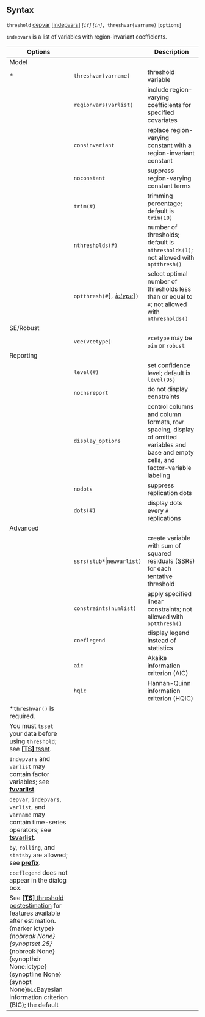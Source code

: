 ## Syntax

`threshold`
[depvar](http://www.stata.com/help.cgi?depvar)
\[[indepvars](http://www.stata.com/help.cgi?indepvars)\]
_\[`if`\] \[`in`\]_`, threshvar(varname)`
\[`options`\]

`indepvars` is a list of variables with region-invariant coefficients.

| Options                                                                                                                                                                                                                                                                                                                                                                                                           |                                                                                                                    | Description                                                                                                                          |
|-------------------------------------------------------------------------------------------------------------------------------------------------------------------------------------------------------------------------------------------------------------------------------------------------------------------------------------------------------------------------------------------------------------------|--------------------------------------------------------------------------------------------------------------------|--------------------------------------------------------------------------------------------------------------------------------------|
| Model                                                                                                                                                                                                                                                                                                                                                                                                             |                                                                                                                    |                                                                                                                                      |
| \*                                                                                                                                                                                                                                                                                                                                                                                                                | `threshvar(varname)`                                                                                               | threshold variable                                                                                                                   |
|                                                                                                                                                                                                                                                                                                                                                                                                                   | `regionvars(varlist)`                                                                                              | include region-varying coefficients for specified covariates                                                                         |
|                                                                                                                                                                                                                                                                                                                                                                                                                   | `consinvariant`                                                                                                    | replace region-varying constant with a region-invariant constant                                                                     |
|                                                                                                                                                                                                                                                                                                                                                                                                                   | `noconstant`                                                                                                       | suppress region-varying constant terms                                                                                               |
|                                                                                                                                                                                                                                                                                                                                                                                                                   | `trim(#)`                                                                                                          | trimming percentage; default is `trim(10)`                                                                                           |
|                                                                                                                                                                                                                                                                                                                                                                                                                   | `nthresholds(#)`                                                                                                   | number of thresholds; default is `nthresholds(1)`; not allowed with `optthresh()`                                                    |
|                                                                                                                                                                                                                                                                                                                                                                                                                   | `optthresh(#`\[`,` [<var class="command">ictype</var><strong></strong>](#ictype)\]`)` | select optimal number of thresholds less than or equal to `#`; not allowed with `nthresholds()`                                      |
| SE/Robust                                                                                                                                                                                                                                                                                                                                                                                                         |                                                                                                                    |                                                                                                                                      |
|                                                                                                                                                                                                                                                                                                                                                                                                                   | `vce(vcetype)`                                                                                                     | `vcetype` may be `oim` or `robust`                                                                                                   |
| Reporting                                                                                                                                                                                                                                                                                                                                                                                                         |                                                                                                                    |                                                                                                                                      |
|                                                                                                                                                                                                                                                                                                                                                                                                                   | `level(#)`                                                                                                         | set confidence level; default is `level(95)`                                                                                         |
|                                                                                                                                                                                                                                                                                                                                                                                                                   | `nocnsreport`                                                                                                      | do not display constraints                                                                                                           |
|                                                                                                                                                                                                                                                                                                                                                                                                                   | `display_options`                                                                                                  | control columns and column formats, row spacing, display of omitted variables and base and empty cells, and factor-variable labeling |
|                                                                                                                                                                                                                                                                                                                                                                                                                   | `nodots`                                                                                                           | suppress replication dots                                                                                                            |
|                                                                                                                                                                                                                                                                                                                                                                                                                   | `dots(#)`                                                                                                          | display dots every `#` replications                                                                                                  |
| Advanced                                                                                                                                                                                                                                                                                                                                                                                                          |                                                                                                                    |                                                                                                                                      |
|                                                                                                                                                                                                                                                                                                                                                                                                                   | `ssrs(stub*`\|`newvarlist)`                                                                                    | create variable with sum of squared residuals (SSRs) for each tentative threshold                                                    |
|                                                                                                                                                                                                                                                                                                                                                                                                                   | `constraints(numlist)`                                                                                             | apply specified linear constraints; not allowed with `optthresh()`                                                                   |
|                                                                                                                                                                                                                                                                                                                                                                                                                   | `coeflegend`                                                                                                       | display legend instead of statistics                                                                                                 |
|                                                                                                                                                                                                                                                                                                                                                                                                                   | `aic`                                                                                                              | Akaike information criterion (AIC)                                                                                                   |
|                                                                                                                                                                                                                                                                                                                                                                                                                   | `hqic`                                                                                                             | Hannan-Quinn information criterion (HQIC)                                                                                            |
| \*`threshvar()` is required.                                                                                                                                                                                                                                                                                                                                                                                      |                                                                                                                    |                                                                                                                                      |
| You must `tsset` your data before using `threshold`; see [<strong>[TS]</strong> tsset](http://www.stata.com/help.cgi?tsset).                                                                                                                                                                                                                                                           |                                                                                                                    |                                                                                                                                      |
| `indepvars` and `varlist` may contain factor variables; see [<strong>fvvarlist</strong>](http://www.stata.com/help.cgi?fvvarlist).                                                                                                                                                                                                                                                     |                                                                                                                    |                                                                                                                                      |
| `depvar`, `indepvars`, `varlist`, and `varname` may contain time-series operators; see [<strong>tsvarlist</strong>](http://www.stata.com/help.cgi?tsvarlist).                                                                                                                                                                                                                          |                                                                                                                    |                                                                                                                                      |
| `by`, `rolling`, and `statsby` are allowed; see [<strong>prefix</strong>](http://www.stata.com/help.cgi?prefix).                                                                                                                                                                                                                                                                       |                                                                                                                    |                                                                                                                                      |
| `coeflegend` does not appear in the dialog box.                                                                                                                                                                                                                                                                                                                                                                   |                                                                                                                    |                                                                                                                                      |
| See [<strong>[TS]</strong> threshold postestimation](http://www.stata.com/help.cgi?threshold_postestimation) for features available after estimation. <span options="ictype">{marker ictype}_{nobreak None} <span options="25">{synoptset 25}_{nobreak None} {synopthdr None:ictype} {synoptline None} {synopt None}`bic`Bayesian information criterion (BIC); the default |                                                                                                                    |                                                                                                                                      |
